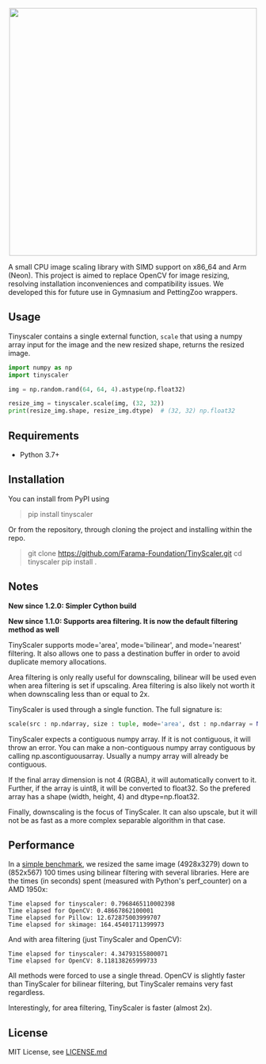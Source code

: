 <p align="center">
    <img src="https://raw.githubusercontent.com/Farama-Foundation/TinyScaler/main/tinyscaler-text.png" width="500px"/>
</p>

A small CPU image scaling library with SIMD support on x86_64 and Arm (Neon). This project is aimed to replace OpenCV for image resizing, resolving installation inconveniences and compatibility issues. We developed this for future use in Gymnasium and PettingZoo wrappers.

## Usage
Tinyscaler contains a single external function, `scale` that using a numpy array input for the image and the new resized shape, returns the resized image. 

```python
import numpy as np
import tinyscaler

img = np.random.rand(64, 64, 4).astype(np.float32)

resize_img = tinyscaler.scale(img, (32, 32))
print(resize_img.shape, resize_img.dtype)  # (32, 32) np.float32
```

## Requirements

- Python 3.7+

## Installation
You can install from PyPI using

> pip install tinyscaler

Or from the repository, through cloning the project and installing within the repo. 

> git clone https://github.com/Farama-Foundation/TinyScaler.git
> cd tinyscaler
> pip install .

## Notes

**New since 1.2.0: Simpler Cython build**

**New since 1.1.0: Supports area filtering. It is now the default filtering method as well**

TinyScaler supports mode='area', mode='bilinear', and mode='nearest' filtering. It also allows one to pass a destination buffer in order to avoid duplicate memory allocations.

Area filtering is only really useful for downscaling, bilinear will be used even when area filtering is set if upscaling. Area filtering is also likely not worth it when downscaling less than or equal to 2x.

TinyScaler is used through a single function. The full signature is:

```python
scale(src : np.ndarray, size : tuple, mode='area', dst : np.ndarray = None)
```

TinyScaler expects a contiguous numpy array. If it is not contiguous, it will throw an error. You can make a non-contiguous numpy array contiguous by calling np.ascontiguousarray. Usually a numpy array will already be contiguous.

If the final array dimension is not 4 (RGBA), it will automatically convert to it. Further, if the array is uint8, it will be converted to float32. So the prefered array has a shape (width, height, 4) and dtype=np.float32.

Finally, downscaling is the focus of TinyScaler. It can also upscale, but it will not be as fast as a more complex separable algorithm in that case.

## Performance

In a [simple benchmark](./examples/benchmark.py), we resized the same image (4928x3279) down to (852x567) 100 times using bilinear filtering with several libraries. Here are the times (in seconds) spent (measured with Python's perf_counter) on a AMD 1950x:

```
Time elapsed for tinyscaler: 0.7968465110002398
Time elapsed for OpenCV: 0.48667862100001
Time elapsed for Pillow: 12.672875003999707
Time elapsed for skimage: 164.45401711399973
```

And with area filtering (just TinyScaler and OpenCV):

```
Time elapsed for tinyscaler: 4.34793155800071
Time elapsed for OpenCV: 8.118138265999733
```

All methods were forced to use a single thread. OpenCV is slightly faster than TinyScaler for bilinear filtering, but TinyScaler remains very fast regardless.

Interestingly, for area filtering, TinyScaler is faster (almost 2x).

## License

MIT License, see [LICENSE.md](./LICENSE.md)
